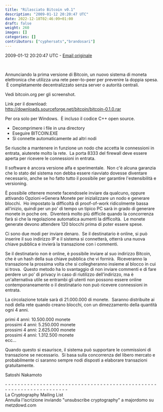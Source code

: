 ```yaml
---
title: "Rilasciato Bitcoin v0.1"
description: "2009-01-12 20:20:47 UTC"
date: 2022-12-18T02:46:09+01:00
draft: false
weight: 260
images: []
categories: []
contributors: ["cyphersats","brandosari"]
---
```


2009-01-12 20:20:47 UTC - [Email originale](https://www.metzdowd.com/pipermail/cryptography/2009-January/014994.html)

<br>

Annunciando la prima versione di Bitcoin, un nuovo sistema di moneta elettronica che utilizza una rete peer-to-peer per prevenire la doppia spesa. &nbsp;È completamente decentralizzato senza server o autorità centrali.

Vedi bitcoin.org per gli screenshot.

Link per il download:<br>
<http://downloads.sourceforge.net/bitcoin/bitcoin-0.1.0.rar>

Per ora solo per Windows. &nbsp;È incluso il codice C++ open source.

- Decomprimere i file in una directory
- Eseguire BITCOIN.EXE
- Si connette automaticamente ad altri nodi

Se riuscite a mantenere in funzione un nodo che accetta le connessioni in entrata, aiuterete molto la rete. &nbsp;La porta 8333 del firewall deve essere aperta per ricevere le connessioni in entrata.

Il software è ancora versione alfa e sperimentale. &nbsp;Non c'è alcuna garanzia che lo stato del sistema non debba essere riavviato dovesse diventare necessario, anche se ho fatto tutto il possibile per garantire l'estensibilità e versioning.

È possibile ottenere monete facendosele inviare da qualcuno, oppure attivando Opzioni->Genera Monete per inizializzare un nodo e generare blocchi. &nbsp;Ho impostato la difficoltà di proof-of-work ridicolmente bassa all'inizio, quindi per un po' di tempo un tipico PC sarà in grado di generare monete in poche ore. &nbsp;Diventerà molto più difficile quando la concorrenza farà sì che la regolazione automatica aumenti la difficoltà. &nbsp;Le monete generate devono attendere 120 blocchi prima di poter essere spese.

Ci sono due modi per inviare denaro. &nbsp;Se il destinatario è online, si può inserire il suo indirizzo IP e il sistema si connetterà, otterrà una nuova chiave pubblica e invierà la transazione con i commenti. 

Se il destinatario non è online, è possibile inviare al suo indirizzo Bitcoin, che è un hash della sua chiave pubblica che vi fornirà. &nbsp;Riceveranno la transazione la prossima volta che si collegheranno insieme al blocco in cui si trova. &nbsp;Questo metodo ha lo svantaggio di non inviare commenti e di fare perdere un po' di privacy in caso di riutilizzo dell’indirizzo, ma è un'alternativa utile se entrambi gli utenti non possono essere online contemporaneamente o il destinatario non può ricevere connessioni in entrata.

La circolazione totale sarà di 21.000.000 di monete. &nbsp;Saranno distribuite ai nodi della rete quando creano blocchi, con un dimezzamento della quantità ogni 4 anni.

primi 4 anni: 10.500.000 monete<br>
prossimi 4 anni: 5.250.000 monete<br>
prossimi 4 anni: 2.625.000 monete<br>
prossimi 4 anni: 1.312.500 monete<br>
ecc...

Quando questo si esaurisce, il sistema può supportare le commissioni di transazione se necessario. &nbsp;Si basa sulla concorrenza del libero mercato e probabilmente ci saranno sempre nodi disposti a elaborare transazioni gratuitamente.

Satoshi Nakamoto

\- \- \- \- \- \- \- \- \- \- \- \- \- \- \- \- \- \- \- \- \- \- \- \- \- \- \- \- \- \- \- \- \- \- \- \- \- \- \- \- \- \- \- \- \- \- \- \- \- \- \- \- \- \- \- \- \- \- \- \- \- \- \- \- \- \- \- \-<br>
La Cryptography Mailing List<br>
Annulla l'iscrizione inviando "unsubscribe cryptography" a majordomo su metzdowd.com
